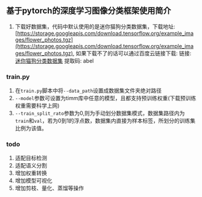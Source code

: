 ## 基于pytorch的深度学习图像分类框架使用简介
1. 下载好数据集，代码中默认使用的是迷你猫狗分类数据集，下载地址: [https://storage.googleapis.com/download.tensorflow.org/example_images/flower_photos.tgz](https://storage.googleapis.com/download.tensorflow.org/example_images/flower_photos.tgz),
如果下载不了的话可以通过百度云链接下载: 链接: [迷你猫狗分类数据集](https://pan.baidu.com/s/16SPmrN_PUUTWQuxtRXZmrA?pwd=abel) 提取码: abel 
### train.py
1. 在`train.py`脚本中将`--data_path`设置成数据集文件夹绝对路径
2. `--model`参数可设置为timm库中任意的模型，且都支持预训练权重(下载预训练权重需要科学上网)
3. `--train_split_rato`参数为0,则为手动划分数据集模式，数据集路径内为`train`和`val`，若为0到1的浮点数，数据集内直接为样本标签，所划分的训练集比例为该值。
### todo
1. 适配目标检测
2. 适配语义分割
3. 增加权重转换
4. 增加模型可视化
5. 增加剪枝、量化、蒸馏等操作
